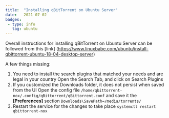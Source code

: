 ```yaml
---
title:  "Installing qBitTorrent on Ubuntu Server"
date:   2021-07-02 
badges: 
 - type: info
   tag: ubuntu
---
```


Overall instructions for installing qBitTorrent on Ubuntu Server can be followed from this [link]
(https://www.linuxbabe.com/ubuntu/install-qbittorrent-ubuntu-18-04-desktop-server)

A few things missing:
1. You need to install the search plugins that matched your needs and are legal in your country
Open the Search Tab, and click on Search Plugins
2. If you customized the Downloads folder, it does not persist when saved from the UI
Open the config file `/home/qbittorrent-nox/.config/qBittorrent/qBittorrent.conf` and save it the **[Preferences]** section
`
Downloads\SavePath=/media/torrents/
`
3. Restart the service for the changes to take place `systemctl restart qbittorrent-nox`


